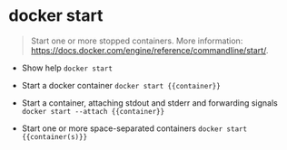 # docker start
> Start one or more stopped containers.
> More information: <https://docs.docker.com/engine/reference/commandline/start/>.

- Show help
`docker start`

- Start a docker container
`docker start {{container}}`

- Start a container, attaching stdout and stderr and forwarding signals
`docker start --attach {{container}}`

- Start one or more space-separated containers
`docker start {{container(s)}}`
